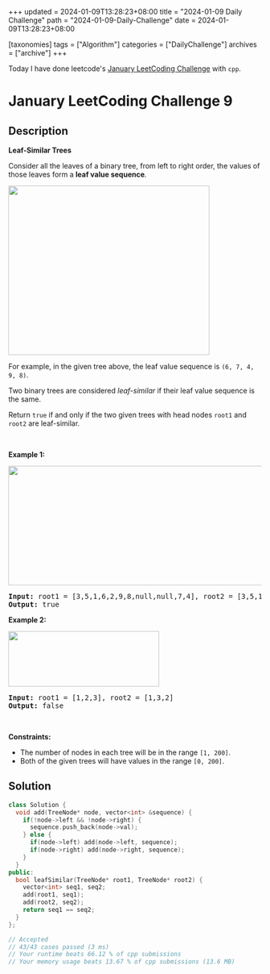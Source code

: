 +++
updated = 2024-01-09T13:28:23+08:00
title = "2024-01-09 Daily Challenge"
path = "2024-01-09-Daily-Challenge"
date = 2024-01-09T13:28:23+08:00

[taxonomies]
tags = ["Algorithm"]
categories = ["DailyChallenge"]
archives = ["archive"]
+++

Today I have done leetcode's [January LeetCoding Challenge](https://leetcode.com/problems/leaf-similar-trees/) with `cpp`.

<!-- more -->

# January LeetCoding Challenge 9

## Description

**Leaf-Similar Trees**

<p>Consider all the leaves of a binary tree, from&nbsp;left to right order, the values of those&nbsp;leaves form a <strong>leaf value sequence</strong><em>.</em></p>

<p><img alt="" src="https://s3-lc-upload.s3.amazonaws.com/uploads/2018/07/16/tree.png" style="width: 400px; height: 336px;" /></p>

<p>For example, in the given tree above, the leaf value sequence is <code>(6, 7, 4, 9, 8)</code>.</p>

<p>Two binary trees are considered <em>leaf-similar</em>&nbsp;if their leaf value sequence is the same.</p>

<p>Return <code>true</code> if and only if the two given trees with head nodes <code>root1</code> and <code>root2</code> are leaf-similar.</p>

<p>&nbsp;</p>
<p><strong class="example">Example 1:</strong></p>
<img alt="" src="https://assets.leetcode.com/uploads/2020/09/03/leaf-similar-1.jpg" style="width: 600px; height: 237px;" />
<pre>
<strong>Input:</strong> root1 = [3,5,1,6,2,9,8,null,null,7,4], root2 = [3,5,1,6,7,4,2,null,null,null,null,null,null,9,8]
<strong>Output:</strong> true
</pre>

<p><strong class="example">Example 2:</strong></p>
<img alt="" src="https://assets.leetcode.com/uploads/2020/09/03/leaf-similar-2.jpg" style="width: 300px; height: 110px;" />
<pre>
<strong>Input:</strong> root1 = [1,2,3], root2 = [1,3,2]
<strong>Output:</strong> false
</pre>

<p>&nbsp;</p>
<p><strong>Constraints:</strong></p>

<ul>
	<li>The number of nodes in each tree will be in the range <code>[1, 200]</code>.</li>
	<li>Both of the given trees will have values in the range <code>[0, 200]</code>.</li>
</ul>


## Solution

``` cpp
class Solution {
  void add(TreeNode* node, vector<int> &sequence) {
    if(!node->left && !node->right) {
      sequence.push_back(node->val);
    } else {
      if(node->left) add(node->left, sequence);
      if(node->right) add(node->right, sequence);
    }
  }
public:
  bool leafSimilar(TreeNode* root1, TreeNode* root2) {
    vector<int> seq1, seq2;
    add(root1, seq1);
    add(root2, seq2);
    return seq1 == seq2;
  }
};

// Accepted
// 43/43 cases passed (3 ms)
// Your runtime beats 66.12 % of cpp submissions
// Your memory usage beats 13.67 % of cpp submissions (13.6 MB)
```

